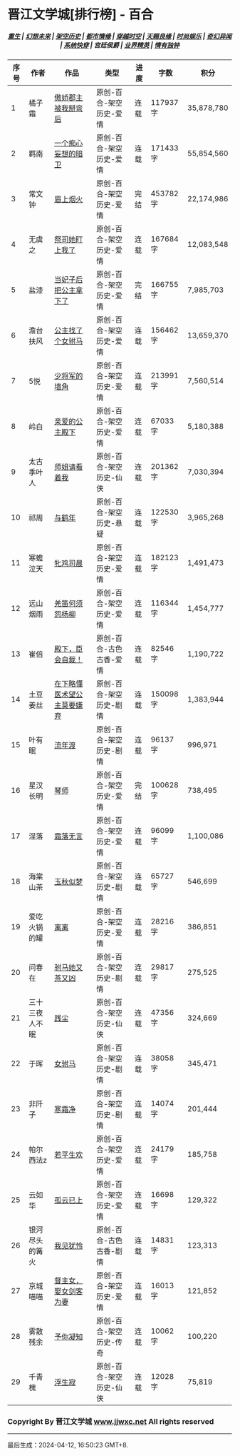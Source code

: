 # 晋江文学城[排行榜] - 百合

<h5 align="center">
	<a href="https://github.com/amaliegay/jjwxc-charts/blob/main/重生.md">重生</a> |
	<a href="https://github.com/amaliegay/jjwxc-charts/blob/main/幻想未来.md">幻想未来</a> |
	<a href="https://github.com/amaliegay/jjwxc-charts/blob/main/架空历史.md">架空历史</a> |
	<a href="https://github.com/amaliegay/jjwxc-charts/blob/main/都市情缘.md">都市情缘</a> |
	<a href="https://github.com/amaliegay/jjwxc-charts/blob/main/README.md">穿越时空</a> |
	<a href="https://github.com/amaliegay/jjwxc-charts/blob/main/天赐良缘.md">天赐良缘</a> |
	<a href="https://github.com/amaliegay/jjwxc-charts/blob/main/时尚娱乐.md">时尚娱乐</a> |
	<a href="https://github.com/amaliegay/jjwxc-charts/blob/main/奇幻异闻.md">奇幻异闻</a> |
	<a href="https://github.com/amaliegay/jjwxc-charts/blob/main/系统快穿.md">系统快穿</a> |
	<b>宫廷侯爵</b> |
	<a href="https://github.com/amaliegay/jjwxc-charts/blob/main/业界精英.md">业界精英</a> |
	<a href="https://github.com/amaliegay/jjwxc-charts/blob/main/情有独钟.md">情有独钟</a>
</h5>

| 序号 | 作者 | 作品 | 类型 | 进度 | 字数 | 积分 |
|-----|------|------|-----|------|------|-----|
| 1 | 橘子霜 | [傲娇郡主被我掰弯后](https://www.jjwxc.net/onebook.php?novelid=7397685) | 原创-百合-架空历史-爱情 | 连载 | 117937字 | 35,878,780 |
| 2 | 羁南 | [一个痴心妄想的暗卫](https://www.jjwxc.net/onebook.php?novelid=8385571) | 原创-百合-架空历史-爱情 | 连载 | 171433字 | 55,854,560 |
| 3 | 常文钟 | [眉上烟火](https://www.jjwxc.net/onebook.php?novelid=3567742) | 原创-百合-架空历史-爱情 | 完结 | 453782字 | 22,174,986 |
| 4 | 无虞之 | [祭司她盯上我了](https://www.jjwxc.net/onebook.php?novelid=8629116) | 原创-百合-架空历史-爱情 | 连载 | 167684字 | 12,083,548 |
| 5 | 盐漆 | [当妃子后把公主拿下了](https://www.jjwxc.net/onebook.php?novelid=8481094) | 原创-百合-架空历史-爱情 | 完结 | 166755字 | 7,985,703 |
| 6 | 澹台扶风 | [公主找了个女驸马](https://www.jjwxc.net/onebook.php?novelid=4166846) | 原创-百合-架空历史-爱情 | 连载 | 156462字 | 13,659,370 |
| 7 | 5悦 | [少将军的墙角](https://www.jjwxc.net/onebook.php?novelid=8645654) | 原创-百合-架空历史-爱情 | 连载 | 213991字 | 7,560,514 |
| 8 | 岭白 | [亲爱的公主殿下](https://www.jjwxc.net/onebook.php?novelid=8583074) | 原创-百合-架空历史-爱情 | 连载 | 67033字 | 5,180,388 |
| 9 | 太古季叶人 | [师姐请看着我](https://www.jjwxc.net/onebook.php?novelid=8309792) | 原创-百合-架空历史-仙侠 | 连载 | 201362字 | 7,030,394 |
| 10 | 祁周 | [与鹤年](https://www.jjwxc.net/onebook.php?novelid=8640599) | 原创-百合-架空历史-悬疑 | 连载 | 122530字 | 3,965,268 |
| 11 | 寒蟾泣天 | [牝鸡司晨](https://www.jjwxc.net/onebook.php?novelid=8674220) | 原创-百合-架空历史-爱情 | 连载 | 182123字 | 1,491,473 |
| 12 | 远山烟雨 | [羌笛何须怨杨柳](https://www.jjwxc.net/onebook.php?novelid=8685178) | 原创-百合-架空历史-爱情 | 连载 | 116344字 | 1,454,777 |
| 13 | 崔倍 | [殿下，臣会自裁！](https://www.jjwxc.net/onebook.php?novelid=8604062) | 原创-百合-古色古香-爱情 | 连载 | 82546字 | 1,190,722 |
| 14 | 土豆姜丝 | [在下略懂医术望公主莫要嫌弃](https://www.jjwxc.net/onebook.php?novelid=8685462) | 原创-百合-架空历史-剧情 | 连载 | 150098字 | 1,383,944 |
| 15 | 叶有眠 | [流年渡](https://www.jjwxc.net/onebook.php?novelid=8707453) | 原创-百合-架空历史-剧情 | 连载 | 96137字 | 996,971 |
| 16 | 星汉长明 | [琴师](https://www.jjwxc.net/onebook.php?novelid=8674988) | 原创-百合-架空历史-爱情 | 完结 | 100628字 | 738,495 |
| 17 | 浧落 | [霜落无言](https://www.jjwxc.net/onebook.php?novelid=8116942) | 原创-百合-架空历史-爱情 | 连载 | 96099字 | 1,100,086 |
| 18 | 海棠山茶 | [玉秋似梦](https://www.jjwxc.net/onebook.php?novelid=8683123) | 原创-百合-架空历史-剧情 | 连载 | 65727字 | 546,699 |
| 19 | 爱吃火锅的罐 | [离离](https://www.jjwxc.net/onebook.php?novelid=8624972) | 原创-百合-架空历史-爱情 | 连载 | 28216字 | 386,851 |
| 20 | 问春在 | [驸马她又茶又凶](https://www.jjwxc.net/onebook.php?novelid=8697096) | 原创-百合-架空历史-剧情 | 连载 | 29817字 | 275,525 |
| 21 | 三十三夜人不眠 | [践尘](https://www.jjwxc.net/onebook.php?novelid=8622017) | 原创-百合-架空历史-仙侠 | 连载 | 47356字 | 324,669 |
| 22 | 于晖 | [女驸马](https://www.jjwxc.net/onebook.php?novelid=8610473) | 原创-百合-架空历史-剧情 | 连载 | 38058字 | 345,471 |
| 23 | 非阡子 | [寒霜净](https://www.jjwxc.net/onebook.php?novelid=8609906) | 原创-百合-架空历史-剧情 | 连载 | 14074字 | 201,444 |
| 24 | 帕尔西法z | [若平生欢](https://www.jjwxc.net/onebook.php?novelid=8729027) | 原创-百合-架空历史-爱情 | 连载 | 24179字 | 185,758 |
| 25 | 云如华 | [孤云已上](https://www.jjwxc.net/onebook.php?novelid=8689697) | 原创-百合-架空历史-爱情 | 连载 | 16698字 | 129,322 |
| 26 | 银河尽头的篝火 | [我见犹怜](https://www.jjwxc.net/onebook.php?novelid=8656007) | 原创-百合-古色古香-剧情 | 连载 | 14831字 | 123,313 |
| 27 | 京城喵喵 | [督主女，娶女剑客为妻](https://www.jjwxc.net/onebook.php?novelid=8727912) | 原创-百合-架空历史-爱情 | 连载 | 16013字 | 121,852 |
| 28 | 雾散残余 | [予你凝知](https://www.jjwxc.net/onebook.php?novelid=8666891) | 原创-百合-架空历史-传奇 | 连载 | 10062字 | 100,220 |
| 29 | 千青槐 | [浮生寂](https://www.jjwxc.net/onebook.php?novelid=8697739) | 原创-百合-架空历史-仙侠 | 连载 | 12028字 | 75,819 |

### Copyright By 晋江文学城 www.jjwxc.net All rights reserved

---

最后生成：2024-04-12, 16:50:23 GMT+8.

